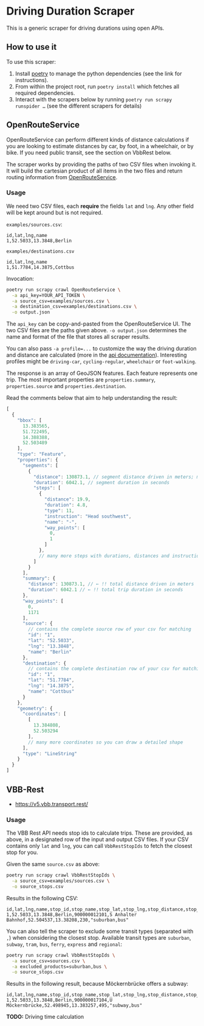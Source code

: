 # Driving Duration Scraper

This is a generic scraper for driving durations using open APIs.

## How to use it

To use this scraper:

1. Install [poetry](https://github.com/python-poetry/poetry) to manage the python dependencies (see the link for instructions).
2. From within the project root, run `poetry install` which fetches all required dependencies.
3. Interact with the scrapers below by running `poetry run scrapy runspider …` (see the different scrapers for details)

## OpenRouteService

OpenRouteService can perform different kinds of distance calculations if you are looking to estimate distances by car, by foot, in a wheelchair, or by bike. If you need public transit, see the section on VbbRest below.

The scraper works by providing the paths of two CSV files when invoking it. It will build the cartesian product of all items in the two files and return routing information from [OpenRouteService](https://openrouteservice.org/).

### Usage

We need two CSV files, each **require** the fields `lat` and `lng`. Any other field will be kept around but is not required.

`examples/sources.csv`:

```
id,lat,lng,name
1,52.5033,13.3848,Berlin
```

`examples/destinations.csv`

```
id,lat,lng,name
1,51.7784,14.3875,Cottbus
```

Invocation:

``` bash
poetry run scrapy crawl OpenRouteService \
  -a api_key=YOUR_API_TOKEN \
  -a source_csv=examples/sources.csv \
  -a destination_csv=examples/destinations.csv \
  -o output.json
```

The `api_key` can be copy-and-pasted from the OpenRouteService UI. The two CSV files are the paths given above. `-o output.json` determines the name and format of the file that stores all scraper results.

You can also pass `-a profile=...` to customize the way the driving duration and distance are calculated (more in the [api documentation](https://openrouteservice.org/dev/#/api-docs/v2/directions/{profile}/get)). Interesting profiles might be `driving-car`, `cycling-regular`, `wheelchair` or `foot-walking`.

The response is an array of GeoJSON features. Each feature represents one trip. The most important properties are `properties.summary`, `properties.source` and `properties.destination`.

Read the comments below that aim to help understanding the result:

``` js
[
  {
    "bbox": [
      13.383565,
      51.722495,
      14.388388,
      52.503489
    ],
    "type": "Feature",
    "properties": {
      "segments": [
        {
          "distance": 130873.1, // segment distance driven in meters; may be less than total distance (see "summary" below)
          "duration": 6042.1, // segment duration in seconds
          "steps": [
            {
              "distance": 19.9,
              "duration": 4.8,
              "type": 11,
              "instruction": "Head southwest",
              "name": "-",
              "way_points": [
                0,
                1
              ]
            },
            // many more steps with durations, distances and instructions
          ]
        }
      ],
      "summary": {
        "distance": 130873.1, // ← !! total distance driven in meters
        "duration": 6042.1 // ← !! total trip duration in seconds
      },
      "way_points": [
        0,
        1171
      ],
      "source": {
        // contains the complete source row of your csv for matching
        "id": "1",
        "lat": "52.5033",
        "lng": "13.3848",
        "name": "Berlin"
      },
      "destination": {
        // contains the complete destination row of your csv for matching
        "id": "1",
        "lat": "51.7784",
        "lng": "14.3875",
        "name": "Cottbus"
      }
    },
    "geometry": {
      "coordinates": [
        [
          13.384808,
          52.503294
        ],
        // many more coordinates so you can draw a detailed shape
      ],
      "type": "LineString"
    }
  }
]

```

## VBB-Rest

- https://v5.vbb.transport.rest/

### Usage

The VBB Rest API needs stop ids to calculate trips. These are provided, as above, in a designated row of the input and output CSV files. If your CSV contains only `lat` and `lng`, you can call `VbbRestStopIds` to fetch the closest stop for you.

Given the same `source.csv` as above:

``` bash
poetry run scrapy crawl VbbRestStopIds \
  -a source_csv=examples/sources.csv \
  -o source_stops.csv
```

Results in the following CSV:

```
id,lat,lng,name,stop_id,stop_name,stop_lat,stop_lng,stop_distance,stop_products
1,52.5033,13.3848,Berlin,900000012101,S Anhalter Bahnhof,52.504537,13.38208,230,"suburban,bus"
```

You can also tell the scraper to exclude some transit types (separated with `,`) when considering the closest stop. Available transit types are `suburban`, `subway`, `tram`, `bus`, `ferry`, `express` and `regional`:

``` bash
poetry run scrapy crawl VbbRestStopIds \
  -a source_csv=sources.csv \
  -a excluded_products=suburban,bus \
  -o source_stops.csv
```

Results in the following result, because Möckernbrücke offers a subway:

```
id,lat,lng,name,stop_id,stop_name,stop_lat,stop_lng,stop_distance,stop_products
1,52.5033,13.3848,Berlin,900000017104,U Möckernbrücke,52.498945,13.383257,495,"subway,bus"
```

**TODO:** Driving time calculation

